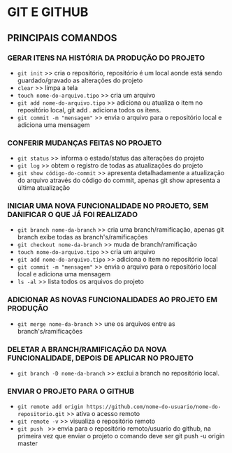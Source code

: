 # GIT E GITHUB 

## PRINCIPAIS COMANDOS

### GERAR ITENS NA HISTÓRIA DA PRODUÇÃO DO PROJETO
* `git init` >> cria o repositório, repositório é um local 
aonde está sendo guardado/gravado as alterações do projeto
* `clear` >> limpa a tela
* `touch nome-do-arquivo.tipo` >> cria um arquivo
* `git add nome-do-arquivo.tipo` >> adiciona ou atualiza o item no repositório local,
git add . adiciona todos os itens.
* `git commit -m "mensagem"` >> envia o arquivo para o repositório
local e adiciona uma mensagem

### CONFERIR MUDANÇAS FEITAS NO PROJETO 
* `git status` >> informa o estado/status das alterações do projeto
* `git log` >> obtem o registro de todas as atualizações do projeto
* `git show código-do-commit` >> apresenta detalhadamente a atualização 
do arquivo através do código do commit, apenas git show apresenta a última
atualização 

### INICIAR UMA NOVA FUNCIONALIDADE NO PROJETO, SEM DANIFICAR O QUE JÁ FOI REALIZADO
* `git branch nome-da-branch` >> cria uma branch/ramificação, apenas git branch
exibe todas as branch's/ramificações
* `git checkout nome-da-branch` >> muda de branch/ramificação 
* `touch nome-do-arquivo.tipo` >> cria um arquivo
* `git add nome-do-arquivo.tipo` >> adiciona o item no repositório local
* `git commit -m "mensagem"` >> envia o arquivo para o repositório local
local e adiciona uma mensagem
* `ls -al` >> lista todos os arquivos do projeto

### ADICIONAR AS NOVAS FUNCIONALIDADES AO PROJETO EM PRODUÇÃO
* `git merge nome-da-branch` >> une os arquivos entre as branch's/ramificações 

### DELETAR A BRANCH/RAMIFICAÇÃO DA NOVA FUNCIONALIDADE, DEPOIS DE APLICAR NO PROJETO
* `git branch -D nome-da-branch` >> exclui a branch no repositório local.

### ENVIAR O PROJETO PARA O GITHUB
* `git remote add origin https://github.com/nome-do-usuario/nome-do-repositorio.git` >> ativa o acesso remoto
* `git remote -v` >> visualiza o repositório remoto
* `git push ` >> envia para o repositório remoto/usuario do github, na primeira vez que 
enviar o projeto o comando deve ser git push -u origin master 

